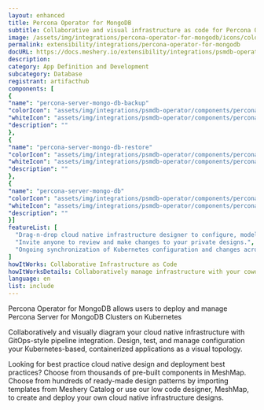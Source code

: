 ```yaml
---
layout: enhanced
title: Percona Operator for MongoDB
subtitle: Collaborative and visual infrastructure as code for Percona Operator for MongoDB
image: /assets/img/integrations/percona-operator-for-mongodb/icons/color/percona-operator-for-mongodb-color.svg
permalink: extensibility/integrations/percona-operator-for-mongodb
docURL: https://docs.meshery.io/extensibility/integrations/psmdb-operator
description: 
category: App Definition and Development
subcategory: Database
registrant: artifacthub
components: [
{
"name": "percona-server-mongo-db-backup"
"colorIcon": "assets/img/integrations/psmdb-operator/components/percona-server-mongo-db-backup/icons/color/percona-server-mongo-db-backup-color.svg"
"whiteIcon": "assets/img/integrations/psmdb-operator/components/percona-server-mongo-db-backup/icons/white/percona-server-mongo-db-backup-white.svg"
"description": ""
},
{
"name": "percona-server-mongo-db-restore"
"colorIcon": "assets/img/integrations/psmdb-operator/components/percona-server-mongo-db-restore/icons/color/percona-server-mongo-db-restore-color.svg"
"whiteIcon": "assets/img/integrations/psmdb-operator/components/percona-server-mongo-db-restore/icons/white/percona-server-mongo-db-restore-white.svg"
"description": ""
},
{
"name": "percona-server-mongo-db"
"colorIcon": "assets/img/integrations/psmdb-operator/components/percona-server-mongo-db/icons/color/percona-server-mongo-db-color.svg"
"whiteIcon": "assets/img/integrations/psmdb-operator/components/percona-server-mongo-db/icons/white/percona-server-mongo-db-white.svg"
"description": ""
}]
featureList: [
  "Drag-n-drop cloud native infrastructure designer to configure, model, and deploy your workloads.",
  "Invite anyone to review and make changes to your private designs.",
  "Ongoing synchronization of Kubernetes configuration and changes across any number of clusters."
]
howItWorks: Collaborative Infrastructure as Code
howItWorksDetails: Collaboratively manage infrastructure with your coworkers synchronously sharing the same designs.
language: en
list: include
---
```

<p>
Percona Operator for MongoDB allows users to deploy and manage Percona Server for MongoDB Clusters on Kubernetes
</p>
<p>
    Collaboratively and visually diagram your cloud native infrastructure with GitOps-style pipeline integration. Design, test, and manage configuration your Kubernetes-based, containerized applications as a visual topology.
</p>
<p>
    Looking for best practice cloud native design and deployment best practices? Choose from thousands of pre-built components in MeshMap. Choose from hundreds of ready-made design patterns by importing templates from Meshery Catalog or use our low code designer, MeshMap, to create and deploy your own cloud native infrastructure designs.
</p>
